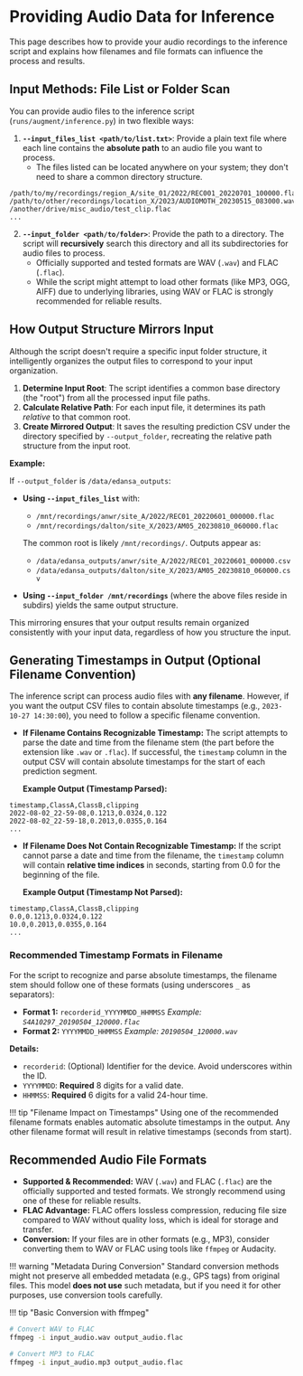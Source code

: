 # Providing Audio Data for Inference

This page describes how to provide your audio recordings to the inference script and explains how filenames and file formats can influence the process and results.

## Input Methods: File List or Folder Scan

You can provide audio files to the inference script (`runs/augment/inference.py`) in two flexible ways:

1.  **`--input_files_list <path/to/list.txt>`**: Provide a plain text file where each line contains the **absolute path** to an audio file you want to process.
    *   The files listed can be located anywhere on your system; they don't need to share a common directory structure.

```text
/path/to/my/recordings/region_A/site_01/2022/REC001_20220701_100000.flac
/path/to/other/recordings/location_X/2023/AUDIOMOTH_20230515_083000.wav
/another/drive/misc_audio/test_clip.flac
...
```

2.  **`--input_folder <path/to/folder>`**: Provide the path to a directory. The script will **recursively** search this directory and all its subdirectories for audio files to process.
    *   Officially supported and tested formats are WAV (`.wav`) and FLAC (`.flac`).
    *   While the script might attempt to load other formats (like MP3, OGG, AIFF) due to underlying libraries, using WAV or FLAC is strongly recommended for reliable results.

## How Output Structure Mirrors Input

Although the script doesn't require a specific input folder structure, it intelligently organizes the output files to correspond to your input organization.

1.  **Determine Input Root**: The script identifies a common base directory (the "root") from all the processed input file paths.
2.  **Calculate Relative Path**: For each input file, it determines its path *relative* to that common root.
3.  **Create Mirrored Output**: It saves the resulting prediction CSV under the directory specified by `--output_folder`, recreating the relative path structure from the input root.

**Example:**

If `--output_folder` is `/data/edansa_outputs`:

*   **Using `--input_files_list`** with:
    *   `/mnt/recordings/anwr/site_A/2022/REC01_20220601_000000.flac`
    *   `/mnt/recordings/dalton/site_X/2023/AM05_20230810_060000.flac`

    The common root is likely `/mnt/recordings/`. Outputs appear as:

    *   `/data/edansa_outputs/anwr/site_A/2022/REC01_20220601_000000.csv`
    *   `/data/edansa_outputs/dalton/site_X/2023/AM05_20230810_060000.csv`

*   **Using `--input_folder /mnt/recordings`** (where the above files reside in subdirs) yields the same output structure.

This mirroring ensures that your output results remain organized consistently with your input data, regardless of how you structure the input.

## Generating Timestamps in Output (Optional Filename Convention)

The inference script can process audio files with **any filename**. However, if you want the output CSV files to contain absolute timestamps (e.g., `2023-10-27 14:30:00`), you need to follow a specific filename convention.

*   **If Filename Contains Recognizable Timestamp:** The script attempts to parse the date and time from the filename stem (the part before the extension like `.wav` or `.flac`). If successful, the `timestamp` column in the output CSV will contain absolute timestamps for the start of each prediction segment.

    **Example Output (Timestamp Parsed):**
```csv
timestamp,ClassA,ClassB,clipping
2022-08-02_22-59-08,0.1213,0.0324,0.122
2022-08-02_22-59-18,0.2013,0.0355,0.164
...
```

*   **If Filename Does Not Contain Recognizable Timestamp:** If the script cannot parse a date and time from the filename, the `timestamp` column will contain **relative time indices** in seconds, starting from 0.0 for the beginning of the file.

    **Example Output (Timestamp Not Parsed):**
```csv
timestamp,ClassA,ClassB,clipping
0.0,0.1213,0.0324,0.122
10.0,0.2013,0.0355,0.164
...
```

### Recommended Timestamp Formats in Filename

For the script to recognize and parse absolute timestamps, the filename stem should follow one of these formats (using underscores `_` as separators):

*   **Format 1:** `recorderid_YYYYMMDD_HHMMSS`
    *Example: `S4A10297_20190504_120000.flac`*
*   **Format 2:** `YYYYMMDD_HHMMSS`
    *Example: `20190504_120000.wav`*

**Details:**

*   `recorderid`: (Optional) Identifier for the device. Avoid underscores within the ID.
*   `YYYYMMDD`: **Required** 8 digits for a valid date.
*   `HHMMSS`: **Required** 6 digits for a valid 24-hour time.

!!! tip "Filename Impact on Timestamps"
    Using one of the recommended filename formats enables automatic absolute timestamps in the output. Any other filename format will result in relative timestamps (seconds from start).

## Recommended Audio File Formats

*   **Supported & Recommended:** WAV (`.wav`) and FLAC (`.flac`) are the officially supported and tested formats. We strongly recommend using one of these for reliable results.
*   **FLAC Advantage:** FLAC offers lossless compression, reducing file size compared to WAV without quality loss, which is ideal for storage and transfer.
*   **Conversion:** If your files are in other formats (e.g., MP3), consider converting them to WAV or FLAC using tools like `ffmpeg` or Audacity.

!!! warning "Metadata During Conversion"
    Standard conversion methods might not preserve all embedded metadata (e.g., GPS tags) from original files. This model **does not use** such metadata, but if you need it for other purposes, use conversion tools carefully.

!!! tip "Basic Conversion with ffmpeg"
```bash
# Convert WAV to FLAC
ffmpeg -i input_audio.wav output_audio.flac

# Convert MP3 to FLAC
ffmpeg -i input_audio.mp3 output_audio.flac 
```

